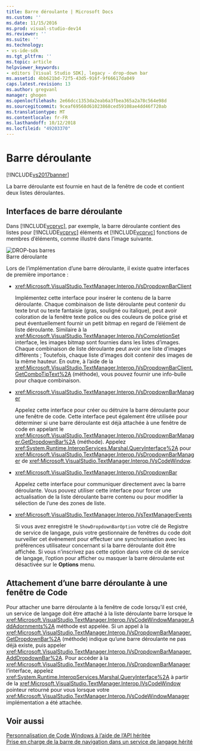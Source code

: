 ```yaml
---
title: Barre déroulante | Microsoft Docs
ms.custom: ''
ms.date: 11/15/2016
ms.prod: visual-studio-dev14
ms.reviewer: ''
ms.suite: ''
ms.technology:
- vs-ide-sdk
ms.tgt_pltfrm: ''
ms.topic: article
helpviewer_keywords:
- editors [Visual Studio SDK], legacy - drop-down bar
ms.assetid: 4bb621bd-72f5-43d5-916f-9f66617da049
caps.latest.revision: 13
ms.author: gregvanl
manager: ghogen
ms.openlocfilehash: 2e66dcc1353da2eab6a3fbea365a2a78c564e98d
ms.sourcegitcommit: 9ceaf69568d61023868ced59108ae4dd46f720ab
ms.translationtype: MT
ms.contentlocale: fr-FR
ms.lasthandoff: 10/12/2018
ms.locfileid: "49203370"
---
```

# <a name="drop-down-bar"></a>Barre déroulante
[!INCLUDE[vs2017banner](../includes/vs2017banner.md)]

La barre déroulante est fournie en haut de la fenêtre de code et contient deux listes déroulantes.  
  
## <a name="drop-down-bar-interfaces"></a>Interfaces de barre déroulante  
 Dans [!INCLUDE[vcprvc](../includes/vcprvc-md.md)], par exemple, la barre déroulante contient des listes pour [!INCLUDE[vcprvc](../includes/vcprvc-md.md)] éléments et [!INCLUDE[vcprvc](../includes/vcprvc-md.md)] fonctions de membres d’éléments, comme illustré dans l’image suivante.  
  
 ![DROP&#45;bas barres](../extensibility/media/vsdropdown-bar.gif "vsDropdown_bar")  
Barre déroulante  
  
 Lors de l’implémentation d’une barre déroulante, il existe quatre interfaces de première importance :  
  
-   <xref:Microsoft.VisualStudio.TextManager.Interop.IVsDropdownBarClient>  
  
     Implémentez cette interface pour insérer le contenu de la barre déroulante. Chaque combinaison de liste déroulante peut contenir du texte brut ou texte fantaisie (gras, souligné ou italique), peut avoir coloration de la fenêtre texte police ou des couleurs de police grisé et peut éventuellement fournir un petit bitmap en regard de l’élément de liste déroulante. Similaire à la <xref:Microsoft.VisualStudio.TextManager.Interop.IVsCompletionSet> interface, les images bitmap sont fournies dans les listes d’images. Chaque combinaison de liste déroulante peut avoir une liste d’images différents ; Toutefois, chaque liste d’images doit contenir des images de la même hauteur. En outre, à l’aide de la <xref:Microsoft.VisualStudio.TextManager.Interop.IVsDropdownBarClient.GetComboTipText%2A> (méthode), vous pouvez fournir une info-bulle pour chaque combinaison.  
  
-   <xref:Microsoft.VisualStudio.TextManager.Interop.IVsDropdownBarManager>  
  
     Appelez cette interface pour créer ou détruire la barre déroulante pour une fenêtre de code. Cette interface peut également être utilisée pour déterminer si une barre déroulante est déjà attachée à une fenêtre de code en appelant le <xref:Microsoft.VisualStudio.TextManager.Interop.IVsDropdownBarManager.GetDropdownBar%2A> (méthode). Appelez <xref:System.Runtime.InteropServices.Marshal.QueryInterface%2A> pour <xref:Microsoft.VisualStudio.TextManager.Interop.IVsDropdownBarManager> de <xref:Microsoft.VisualStudio.TextManager.Interop.IVsCodeWindow>.  
  
-   <xref:Microsoft.VisualStudio.TextManager.Interop.IVsDropdownBar>  
  
     Appelez cette interface pour communiquer directement avec la barre déroulante. Vous pouvez utiliser cette interface pour forcer une actualisation de la liste déroulante barre contenu ou pour modifier la sélection de l’une des zones de liste.  
  
-   <xref:Microsoft.VisualStudio.TextManager.Interop.IVsTextManagerEvents>  
  
     Si vous avez enregistré le `ShowDropdownBarOption` votre clé de Registre de service de langage, puis votre gestionnaire de fenêtres du code doit surveiller cet événement pour effectuer une synchronisation avec les préférences utilisateur concernant si la barre déroulante doit être affichée. Si vous n’inscrivez pas cette option dans votre clé de service de langage, l’option pour afficher ou masquer la barre déroulante est désactivée sur le **Options** menu.  
  
## <a name="attaching-a-drop-down-bar-to-a-code-window"></a>Attachement d’une barre déroulante à une fenêtre de Code  
 Pour attacher une barre déroulante à la fenêtre de code lorsqu’il est créé, un service de langage doit être attaché à la liste déroulante barre lorsque le <xref:Microsoft.VisualStudio.TextManager.Interop.IVsCodeWindowManager.AddAdornments%2A> méthode est appelée. Si un appel à la <xref:Microsoft.VisualStudio.TextManager.Interop.IVsDropdownBarManager.GetDropdownBar%2A> (méthode) indique qu’une barre déroulante ne pas déjà existe, puis appeler <xref:Microsoft.VisualStudio.TextManager.Interop.IVsDropdownBarManager.AddDropdownBar%2A>. Pour accéder à la <xref:Microsoft.VisualStudio.TextManager.Interop.IVsDropdownBarManager> l’interface, appelez <xref:System.Runtime.InteropServices.Marshal.QueryInterface%2A> à partir de la <xref:Microsoft.VisualStudio.TextManager.Interop.IVsCodeWindow> pointeur retourné pour vous lorsque votre <xref:Microsoft.VisualStudio.TextManager.Interop.IVsCodeWindowManager> implémentation a été attachée.  
  
## <a name="see-also"></a>Voir aussi  
 [Personnalisation de Code Windows à l’aide de l’API héritée](../extensibility/customizing-code-windows-by-using-the-legacy-api.md)   
 [Prise en charge de la barre de navigation dans un service de langage hérité](../extensibility/internals/support-for-the-navigation-bar-in-a-legacy-language-service.md)

